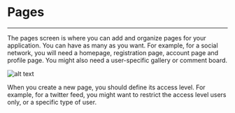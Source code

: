 # Pages #
---
The pages screen is where you can add and organize pages for your application. You can have as many as you want. For example, for a social network, you will need a homepage, registration page, account page and profile page. You might also need a user-specific gallery or comment board.

![alt text](http://appcubator.com/static/img/tutorial/Pages.png)

When you create a new page, you should define its access level. For example, for a twitter feed, you might want to restrict the access level users only, or a specific type of user. 